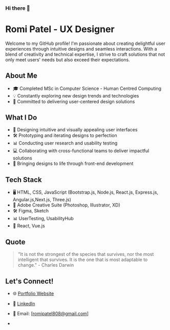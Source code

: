 ### Hi there 👋


# Romi Patel - UX Designer

Welcome to my GitHub profile! I'm passionate about creating delightful user experiences through intuitive designs and seamless interactions. With a blend of creativity and technical expertise, I strive to craft solutions that not only meet users' needs but also exceed their expectations.

## About Me

- 🎓 Completed MSc in Computer Science - Human Centred Computing
- 💡 Constantly exploring new design trends and technologies
- 🌟 Committed to delivering user-centered design solutions

## What I Do

- 🎨 Designing intuitive and visually appealing user interfaces
- 🛠️ Prototyping and iterating designs to perfection
- 📊 Conducting user research and usability testing
- 💻 Collaborating with cross-functional teams to deliver impactful solutions
- 🚀 Bringing designs to life through front-end development

## Tech Stack

- 🖥️ HTML, CSS, JavaScript (Bootstrap.js, Node.js, React.js, Express.js, Angular.js,Next.js, Three.js)
- 🎨 Adobe Creative Suite (Photoshop, Illustrator, XD)
- 🛠️ Figma, Sketch
- 📊 UserTesting, UsabilityHub
- 🚀 React, Vue.js

## Quote

> "It is not the strongest of the species that survives, nor the most intelligent that survives. It is the one that is most adaptable to change." - Charles Darwin

## Let's Connect!

- 🌐 [Portfolio Website](https://rp808.github.io/rp808-Portfolio_romi-main/)
- 💼 [LinkedIn](http://www.linkedin.com/in/romipatel808)
- 📧 Email: [romipatel808@gmail.com]




- 
<!--
**rp808/rp808** is a ✨ _special_ ✨ repository because its `README.md` (this file) appears on your GitHub profile.

Here are some ideas to get you started:

- 🔭 I’m currently working on ...
- 🌱 I’m currently learning ...
- 👯 I’m looking to collaborate on ...
- 🤔 I’m looking for help with ...
- 💬 Ask me about ...
- 📫 How to reach me: ...
- 😄 Pronouns: ...
- ⚡ Fun fact: ...
-->
